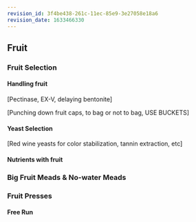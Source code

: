 ```yaml
---
revision_id: 3f4be438-261c-11ec-85e9-3e27058e18a6
revision_date: 1633466330
---
```


## Fruit

### Fruit Selection

#### Handling fruit

[Pectinase, EX-V, delaying bentonite]

[Punching down fruit caps, to bag or not to bag, USE BUCKETS]

#### Yeast Selection

[Red wine yeasts for color stabilization, tannin extraction, etc]

#### Nutrients with fruit

### Big Fruit Meads &amp; No-water Meads

### Fruit Presses

#### Free Run